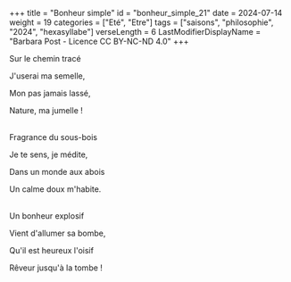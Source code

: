 +++
title = "Bonheur simple"
id = "bonheur_simple_21"
date = 2024-07-14
weight = 19
categories = ["Eté", "Etre"]
tags = ["saisons", "philosophie", "2024", "hexasyllabe"]
verseLength = 6
LastModifierDisplayName = "Barbara Post - Licence CC BY-NC-ND 4.0"
+++

Sur le chemin tracé

J'userai ma semelle,

Mon pas jamais lassé,

Nature, ma jumelle !

 \
Fragrance du sous-bois

Je te sens, je médite,

Dans un monde aux abois

Un calme doux m'habite.

 \
Un bonheur explosif

Vient d'allumer sa bombe,

Qu'il est heureux l'oisif

Rêveur jusqu'à la tombe !

